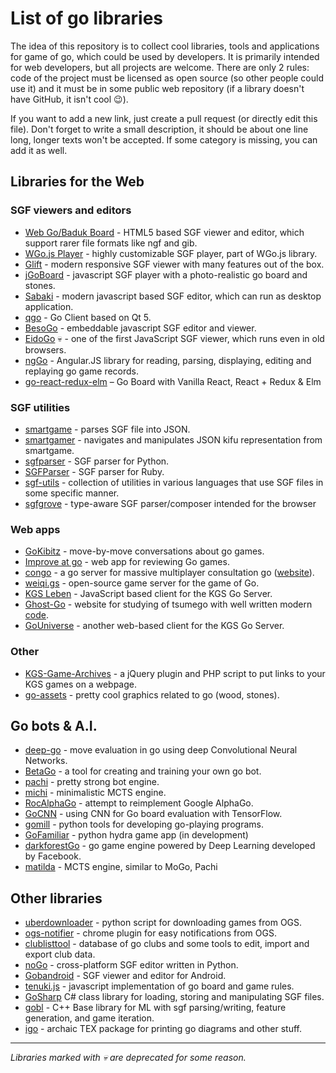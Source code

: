 # List of go libraries

The idea of this repository is to collect cool libraries, tools and applications for game of go, which could be used by developers. It is primarily intended for web developers, but all projects are welcome. There are only 2 rules: code of the project must be licensed as open source (so other people could use it) and it must be in some public web repository (if a library doesn't have GitHub, it isn't cool :wink:).

If you want to add a new link, just create a pull request (or directly edit this file). Don't forget to write a small description, it should be about one line long, longer texts won't be accepted. If some category is missing, you can add it as well.

## Libraries for the Web

### SGF viewers and editors

- [Web Go/Baduk Board](https://github.com/IlyaKirillov/GoProject) - HTML5 based SGF viewer and editor, which support rarer file formats like ngf and gib.
- [WGo.js Player](http://wgo.waltheri.net/player) - highly customizable SGF player, part of WGo.js library.
- [Glift](http://www.gliftgo.com) - modern responsive SGF viewer with many features out of the box.
- [jGoBoard](http://jgoboard.com) - javascript SGF player with a photo-realistic go board and stones.
- [Sabaki](https://github.com/yishn/Sabaki) - modern javascript based SGF editor, which can run as desktop application.
- [qgo](https://github.com/pzorin/qgo) - Go Client based on Qt 5.
- [BesoGo](http://yewang.github.io/besogo/) - embeddable javascript SGF editor and viewer.
- [EidoGo](https://github.com/jkk/eidogo) :skull: - one of the first JavaScript SGF viewer, which runs even in old browsers.
- [ngGo](https://github.com/adambuczynski/ngGo) - Angular.JS library for reading, parsing, displaying, editing and replaying go game records.
- [go-react-redux-elm](https://github.com/ajhyndman/go-react-redux-elm) – Go Board with Vanilla React, React + Redux & Elm

### SGF utilities

- [smartgame](https://github.com/neagle/smartgame) - parses SGF file into JSON.
- [smartgamer](https://github.com/neagle/smartgamer) - navigates and manipulates JSON kifu representation from smartgame.
- [sgfparser](https://github.com/HermanHiddema/sgfparser) - SGF parser for Python.
- [SGFParser](https://github.com/Trevoke/SGFParser) - SGF parser for Ruby.
- [sgf-utils](https://github.com/traveller42/sgf-utils) - collection of utilities in various languages that use SGF files in some specific manner.
- [sgfgrove](https://github.com/anazawa/sgfgrove) - type-aware SGF parser/composer intended for the browser

### Web apps

- [GoKibitz](http://gokibitz.com/) - move-by-move conversations about go games.
- [Improve at go](https://github.com/MatMoore/go-improve) - web app for reviewing Go games.
- [congo](https://github.com/justecorruptio/congo) - a go server for massive multiplayer consultation go ([website](http://con-go.net/)).
- [weiqi.gs](https://weiqi.gs) - open-source game server for the game of Go.
- [KGS Leben](https://github.com/stephenmartindale/kgs-leben) - JavaScript based client for the KGS Go Server.
- [Ghost-Go](http://www.ghost-go.com/) - website for studying of tsumego with well written modern [code](https://github.com/happybai/ghost-go).
- [GoUniverse](https://github.com/IlyaKirillov/GoUniverse) - another web-based client for the KGS Go Server.

### Other

- [KGS-Game-Archives](https://github.com/neagle/KGS-Game-Archives) - a jQuery plugin and PHP script to put links to your KGS games on a webpage.
- [go-assets](https://github.com/atarnowsky/go-assets) - pretty cool graphics related to go (wood, stones).

## Go bots & A.I.

- [deep-go](https://github.com/jsalvatier/deep-go) - move evaluation in go using deep Convolutional Neural Networks.
- [BetaGo](https://github.com/maxpumperla/betago) - a tool for creating and training your own go bot.
- [pachi](https://github.com/pasky/pachi) - pretty strong bot engine.
- [michi](https://github.com/pasky/michi) - minimalistic MCTS engine.
- [RocAlphaGo](https://github.com/Rochester-NRT/RocAlphaGo) - attempt to reimplement Google AlphaGo.
- [GoCNN](https://github.com/jmgilmer/GoCNN) - using CNN for Go board evaluation with TensorFlow.
- [gomill](https://pypi.python.org/pypi/gomill) - python tools for developing go-playing programs.
- [GoFamiliar](https://github.com/salvor7/Gofamiliar) - python hydra game app (in development) 
- [darkforestGo](https://github.com/facebookresearch/darkforestGo) - go game engine powered by Deep Learning developed by Facebook.
- [matilda](https://github.com/gonmf/matilda) - MCTS engine, similar to MoGo, Pachi

## Other libraries

- [uberdownloader](https://github.com/thouis/uberdownloader) - python script for downloading games from OGS.
- [ogs-notifier](https://github.com/prozz/ogs-notifier) - chrome plugin for easy notifications from OGS.
- [clublisttool](https://github.com/slashme/clublisttool) - database of go clubs and some tools to edit, import and export club data.
- [noGo](https://github.com/inclement/noGo) - cross-platform SGF editor written in Python.
- [Gobandroid](https://github.com/ligi/gobandroid) - SGF viewer and editor for Android.
- [tenuki.js](https://github.com/aprescott/tenuki.js) - javascript implementation of go board and game rules.
- [GoSharp](https://github.com/paviad/GoSharp) C# class library for loading, storing and manipulating SGF files.
- [gobl](https://github.com/burz/gobl) - C++ Base library for ML with sgf parsing/writing, feature generation, and game iteration.
- [igo](https://www.ctan.org/tex-archive/fonts/igo) - archaic TEX package for printing go diagrams and other stuff.

---

*Libraries marked with :skull: are deprecated for some reason.*
